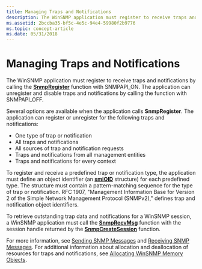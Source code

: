 ```yaml
---
title: Managing Traps and Notifications
description: The WinSNMP application must register to receive traps and notifications by calling the SnmpRegister function with SNMPAPI\_ON. The application can unregister and disable traps and notifications by calling the function with SNMPAPI\_OFF.
ms.assetid: 2bccba35-bf5c-4e5c-94e4-59980f2b9776
ms.topic: concept-article
ms.date: 05/31/2018
---
```


# Managing Traps and Notifications

The WinSNMP application must register to receive traps and notifications by calling the [**SnmpRegister**](/windows/desktop/api/Winsnmp/nf-winsnmp-snmpregister) function with SNMPAPI\_ON. The application can unregister and disable traps and notifications by calling the function with SNMPAPI\_OFF.

Several options are available when the application calls **SnmpRegister**. The application can register or unregister for the following traps and notifications:

-   One type of trap or notification
-   All traps and notifications
-   All sources of trap and notification requests
-   Traps and notifications from all management entities
-   Traps and notifications for every context

To register and receive a predefined trap or notification type, the application must define an object identifier (an [**smiOID**](/windows/desktop/api/Winsnmp/ns-winsnmp-smioid) structure) for each predefined type. The structure must contain a pattern-matching sequence for the type of trap or notification. RFC 1907, "Management Information Base for Version 2 of the Simple Network Management Protocol (SNMPv2)," defines trap and notification object identifiers.

To retrieve outstanding trap data and notifications for a WinSNMP session, a WinSNMP application must call the [**SnmpRecvMsg**](/windows/desktop/api/Winsnmp/nf-winsnmp-snmprecvmsg) function with the session handle returned by the [**SnmpCreateSession**](/windows/desktop/api/Winsnmp/nf-winsnmp-snmpcreatesession) function.

For more information, see [Sending SNMP Messages](sending-snmp-messages.md) and [Receiving SNMP Messages](receiving-snmp-messages.md). For additional information about allocation and deallocation of resources for traps and notifications, see [Allocating WinSNMP Memory Objects](allocating-winsnmp-memory-objects.md).

 

 




